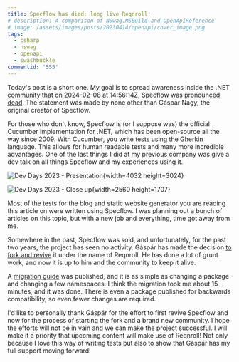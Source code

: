 ```yaml
---
title: Specflow has died; long live Reqnroll!
# description: A comparison of NSwag.MSBuild and OpenApiReference
# image: /assets/images/posts/20230414/openapi/cover_image.png
tags:
  - csharp
  - nswag
  - openapi
  - swashbuckle
commentid: '555' 
---
```

Today's post is a short one. My goal is to spread awareness inside the .NET community that on 2024-02-08 at 14:56:14Z, Specflow was [pronounced dead](https://github.com/SpecFlowOSS/SpecFlow/issues/2719#issuecomment-1934292742). The statement was made by none other than Gáspár Nagy, the original creator of Specflow.

For those who don't know, Specflow is (or I suppose was) the official Cucumber implementation for .NET, which has been open-source all the way since 2009. With Cucumber, you write tests using the Gherkin language. This allows for human readable tests and many more incredible advantages. One of the last things I did at my previous company was give a dev talk on all things Specflow and my experiences using it.

![Dev Days 2023 - Presentation](/assets/images/posts/20240209/EVENT_01.jpeg){width=4032 height=3024}

![Dev Days 2023 - Close up](/assets/images/posts/20240209/EVENT_02.jpeg){width=2560 height=1707}

Most of the tests for the blog and static website generator you are reading this article on were written using Specflow. I was planning out a bunch of articles on this topic, but with a new job and everything, time got away from me.

Somewhere in the past, Specflow was sold, and unfortunately, for the past two years, the project has seen no activity. Gáspár has made the decision [to fork and revive](https://reqnroll.net/news/2024/02/from-specflow-to-reqnroll-why-and-how/) it under the name of Reqnroll. He has done a lot of grunt work, and now it is up to him and the community to keep it alive.

A [migration guide](https://docs.reqnroll.net/latest/guides/migrating-from-specflow.html) was published, and it is as simple as changing a package and changing a few namespaces. I think the migration took me about 15 minutes, and it was done. There is even a package published for backwards compatibility, so even fewer changes are required. 

I'd like to personally thank Gáspár for the effort to first revive Specflow and now for the process of starting the fork and a brand new community. I hope the efforts will not be in vain and we can make the project successful. I will make it a priority that upcoming content will make use of Reqnroll! Not only because I love this way of writing tests but also to show that Gáspár has my full support moving forward!